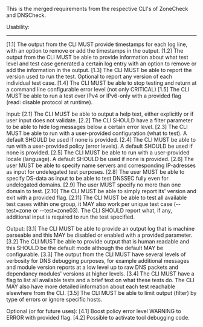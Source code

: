 This is the merged requirements from the respective CLI's of 
ZoneCheck and DNSCheck.

Usability:
__________
[1.1] The output from the CLI MUST provide timestamps for each log line, 
with an option to remove or add the timestamps in the output.
 [1.2] The output from the CLI MUST be able to provide information about
 what test level and test case generated a certain log entry with an 
 option to remove or add the information in the output.
 [1.3] The CLI MUST be able to report the version used to run the test. Optional to report any version of each individual test case.
 [1.4] The CLI MUST be able to stop testing and return at a command line configurable error level (not only CRITICAL)
 [1.5] The CLI MUST be able to run a test over IPv4 or IPv6-only with a provided flag (read: disable protocol at runtime).

Input:
[2.1] The CLI MUST be able to output a help text, either explicitly or if user input does not validate.
 [2.2] The CLI SHOULD have a filter parameter to be able to hide log messages below a certain error level.
 [2.3] The CLI MUST be able to run with a user-provided configuration (what to test). A default SHOULD be used if none is provided.
 [2.4] The CLI MUST be able to run with a user-provided policy (error levels). A default SHOULD be used if none is provided.
 [2.5] The CLI MUST be able to run with a user-provided locale (language). A default SHOULD be used if none is provided.
 [2.6] The user MUST be able to specify name servers and corresponding IP-adresses as input for undelegated test purposes.
 [2.8] The user MUST be able to specify DS-data as input to be able to test DNSSEC fully even for undelegated domains.
 [2.9] The user MUST specify no more than one domain to test.
 [2.10] The CLI MUST be able to simply report its' version and exit with a provided flag.
 [2.11] The CLI MUST be able to test all available test cases within one group, it MAY also work per unique test case (--test=zone or --test=zone03). The CLI SHOULD report what, if any, additional input is required to run the test specified.

Output:
[3.1] The CLI MUST be able to provide an output log that is machine parseable and this MAY be disabled or enabled with a provided parameter.
 [3.2] The CLI MUST be able to provide output that is human readable and this SHOULD be the default mode although the default MAY be configurable.
 [3.3] The output from the CLI MUST have several levels of verbosity for DNS debugging purposes, for example additional messages and module version reports at a low level up to raw DNS packets and dependancy modules' versions at higher levels.
 [3.4] The CLI MUST have a flag to list all available tests and a brief text on what these tests do. The CLI MAY also have more detailed information about each test reachable elsewhere from the CLI.
 [3.5] The CLI MUST be able to limit output (filter) by type of errors or ignore specific hosts.

Optional (or for future uses):
[4.1] Boost policy error level WARNING to ERROR with provided flag.
 [4.2] Possible to activate tool debugging code.

